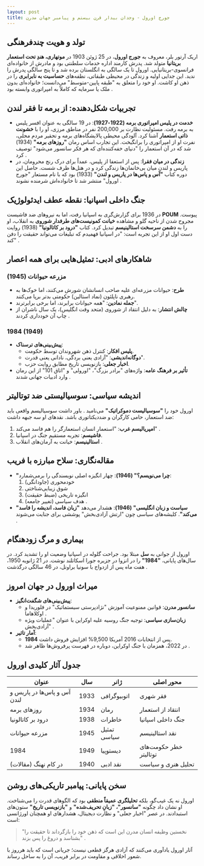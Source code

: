 ```yaml
---
layout: post
title: جورج اورول - وجدان بیدار قرن بیستم و پیامبر جهان مدرن
---
```


## تولد و هویت چندفرهنگی  
اریک آرتور بلر، معروف به **جورج اورول**، در 25 ژوئن 1903 در **موتهاری، هندِ تحت استعمار بریتانیا** متولد شد. پدرش کارمند اداره خدمات سلطنتی بود و مادرش از خانواده‌ای فرانسوی-بریتانیایی. اورول تا یک سالگی به انگلستان برده شد و تا پنج سالگی پدرش را ندید. این جدایی اولیه و زندگی در محیطی طبقاتی، نطفه‌های **حساسیت به نابرابری** را در ذهن او کاشت. او خود را متعلق به "طبقه پایین-متوسط" می‌دانست؛ خانواده‌ای بدون ملک یا سرمایه که کاملاً به امپراتوری وابسته بود .  

## تجربیات شکل‌دهنده: از برمه تا فقر لندن  
- **خدمت در پلیس امپراتوری برمه (1922-1927)**: در 19 سالگی به عنوان افسر پلیس به برمه رفت. مسئولیت نظارت بر 200,000 نفر در مناطق مرزی، او را با **خشونت ذاتی استعمار** آشنا کرد. آلودگی محیطی پالایشگاه‌های برمه و تحقیر مردم محلی، نفرت او از امپراتوری را برانگیخت. این تجارب اساس رمان **"روزهای برمه"** (1934) شد که در آن استعمار را "دنیای خفه‌کننده‌ای که هر فکر سانسور می‌شود" توصیف کرد .  
- **زندگی در میان فقرا**: پس از استعفا از پلیس، عمداً برای درک رنج محرومان، در پاریس و لندن میان بی‌خانمان‌ها زندگی کرد و در هتل‌ها ظرف شست. حاصل این دوره کتاب **"آس و پاس‌ها در پاریس و لندن"** (1933) بود که با نام مستعار "جورج اورول" منتشر شد تا خانواده‌اش شرمنده نشوند .  

## جنگ داخلی اسپانیا: نقطه عطف ایدئولوژیک  
در 1936 برای گزارش‌گری به اسپانیا رفت، اما به نیروهای ضد فاشیست **POUM** پیوست. مجروح شدن از ناحیه گلو و مشاهده **خیانت کمونیست‌های طرفدار شوروی** به انقلاب، او را به **دشمن سرسخت استالینیسم** تبدیل کرد. کتاب **"درود بر کاتالونیا"** (1938) روایت دست اول او از این تجربه است: "در اسپانیا فهمیدم که تبلیغات می‌تواند حقیقت را دفن کند" .  

## شاهکارهای ادبی: تمثیل‌هایی برای همه اعصار  
### **مزرعه حیوانات** (1945)  
- **طرح**: حیوانات مزرعه‌ای علیه صاحب انسانشان شورش می‌کنند، اما خوک‌ها به رهبری ناپلئون (نماد استالین) حکومتی بدتر برپا می‌کنند.  
- **جمله نمادین**: "همه حیوانات برابرند، اما برخی برابرترند".  
- **چالش انتشار**: به دلیل انتقاد از شوروی (متحد وقت انگلیس)، یک سال ناشران از چاپ آن خودداری کردند .  

### **1984** (1949)  
- **پیش‌بینی‌های ترسناک**:  
  - **پلیس افکار**: کنترل ذهن شهروندان توسط حکومت.  
  - **دوگانه‌اندیشی**: "آزادی یعنی بردگی، نادانی یعنی قدرت".  
  - **اخبار جعلی**: بازنویسی تاریخ مطابق روایت حزب.  
- **تأثیر بر فرهنگ عامه**: واژه‌های "برادر بزرگ"، "اورولی" و "اتاق 101" از این رمان وارد ادبیات جهانی شدند .  

## اندیشه سیاسی: سوسیالیستی ضد توتالیتر  
اورول خود را **"سوسیالیست دموکراتیک"** می‌نامید . باور داشت سوسیالیسم واقعی باید ضد استعمار، حامی کارگران و ضددیکتاتوری باشد. نقدهای او سه جبهه داشت:  
1. **امپریالیسم غرب**: "استعمار انسان استعمارگر را هم فاسد می‌کند" .  
2. **فاشیسم**: تجربه مستقیم جنگ در اسپانیا.  
3. **استالینیسم**: خیانت به آرمان‌های انقلاب .  

## مقاله‌نگاری: سلاح مبارزه با فریب  
- **"چرا می‌نویسم؟" (1946)**: چهار انگیزه اصلی نویسندگی را برمی‌شمارد:  
  1. خودمحوری (جاودانگی)  
  2. شوق زیبایی‌شناختی  
  3. انگیزه تاریخی (ضبط حقیقت)  
  4. هدف سیاسی (تغییر جامعه) .  
- **"سیاست و زبان انگلیسی" (1946)**: هشدار می‌دهد **"زبان فاسد، اندیشه را فاسد می‌کند"**. کلیشه‌های سیاسی چون "ارتش آزادی‌بخش" پوششی برای جنایت می‌شوند .  

## بیماری و مرگ زودهنگام  
اورول از جوانی به **سل** مبتلا بود. جراحت گلوله در اسپانیا وضعیت او را تشدید کرد. در سال‌های پایانی، **"1984"** را در انزوا در جزیره جورا اسکاتلند نوشت. در 21 ژانویه 1950، هفت ماه پس از ازدواج با سونیا براونل، در 46 سالگی درگذشت .  

## میراث اورول در جهان امروز  
- **پیش‌بینی‌های شگفت‌انگیز**:  
  - **سانسور مدرن**: قوانین ممنوعیت آموزش "نژادپرستی سیستماتیک" در فلوریدا و اوکلاهاما .  
  - **زبان‌سازی سیاسی**: توجیه جنگ روسیه علیه اوکراین با عنوان "عملیات ویژه آزادی‌بخش" .  
- **آمار تاثیر**:  
  - **1984** پس از انتخابات 2016 آمریکا 9,500% افزایش فروش داشت.  
  - در 2022، همزمان با جنگ اوکراین، دوباره در فهرست پرفروش‌ها ظاهر شد .  

## جدول آثار کلیدی اورول 

| **عنوان**               | **سال** | **ژانر**       | **محور اصلی**                  |
|-------------------------|---------|----------------|--------------------------------|
| آس و پاس‌ها در پاریس و لندن | 1933    | اتوبیوگرافی    | فقر شهری                      |
| روزهای برمه             | 1934    | رمان           | انتقاد از استعمار             |
| درود بر کاتالونیا       | 1938    | خاطرات        | جنگ داخلی اسپانیا             |
| مزرعه حیوانات           | 1945    | تمثیل سیاسی    | نقد استالینیسم                |
| 1984                    | 1949    | دیستوپیا       | خطر حکومت‌های توتالیتر       |
| در کام نهنگ (مقالات)    | 1940    | نقد ادبی       | تحلیل هنری و سیاست           |

## سخن پایانی: پیامبر تاریکی‌های روشن  
اورول نه یک غیب‌گو، بلکه **تحلیلگری عمیقاً منطقی** بود که الگوهای قدرت را می‌شناخت. او نشان داد چگونه **"سانسور"، "زبانِ تحریف‌شده"** و **"بازنویسی تاریخ"** ستون‌های استبدادند. در عصر "اخبار جعلی" و نظارت دیجیتال، هشدارهای او همچنان اورژانسی است:  
> "نخستین وظیفه انسان مدرن این است که ذهن خود را بازگرداند تا حقیقت را بشناسد و دروغ را پس بزند" .  

آثار اورول یادآوری می‌کنند که آزادی هرگز قطعی نیست؛ جریانی است که باید هرروز با شعور اخلاقی و مقاومت در برابر فریب، آن را به ساحل رساند.
